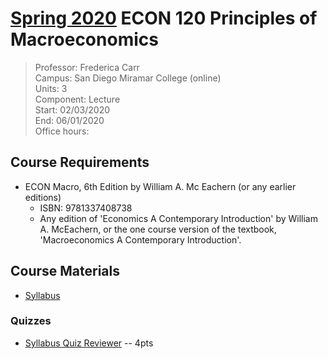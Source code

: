 # [Spring 2020](/index) ECON 120 Principles of Macroeconomics
> Professor: Frederica Carr<br>
> Campus: San Diego Miramar College (online)<br>
> Units: 3<br>
> Component: Lecture<br>
> Start: 02/03/2020<br>
> End: 06/01/2020<br>
> Office hours:

## Course Requirements

  * ECON Macro, 6th Edition by William A. Mc Eachern (or any earlier editions)
    - ISBN: 9781337408738
    - Any edition of 'Economics A Contemporary Introduction' by
      William A. McEachern, or the one course version of the textbook,
      'Macroeconomics A Contemporary Introduction'.

## Course Materials

  * [Syllabus](file:./media/econ120_syllabus.pdf)

### Quizzes

  * [Syllabus Quiz Reviewer](quizzes/reviewer/syllabus) -- 4pts

